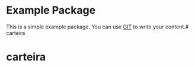 # Example Package

This is a simple example package. You can use
[GIT](https://guides.github.com/features/mastering-markdown/)
to write your content.# carteira
# carteira
